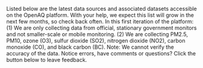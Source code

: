 Listed below are the latest data sources and associated datasets accessible on the OpenAQ platform. With your help, we expect this list will grow in the next few months, so check back often. In this first iteration of the platform: (1) We are only collecting data from official, stationary government monitors and not smaller-scale or mobile monitoring. (2) We are collecting PM2.5, PM10, ozone (O3), sulfur dioxide (SO2), nitrogen dioxide (NO2), carbon monoxide (CO), and black carbon (BC).  Note: We cannot verify the accuracy of the data. Notice errors, have comments or questions? Click the button below to leave feedback.
